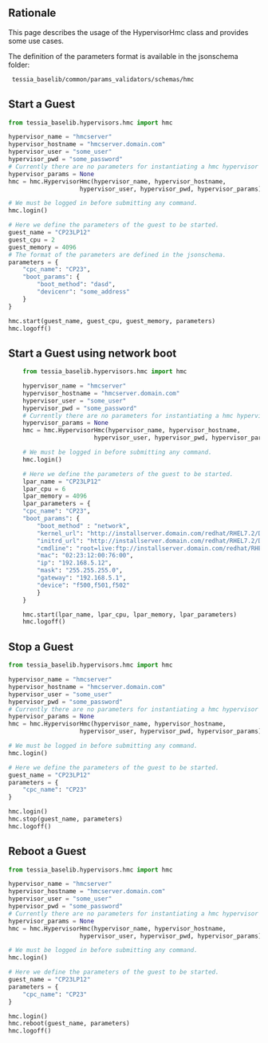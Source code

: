 <!--
Copyright 2016, 2017 IBM Corp.

Licensed under the Apache License, Version 2.0 (the "License");
you may not use this file except in compliance with the License.
You may obtain a copy of the License at

   http://www.apache.org/licenses/LICENSE-2.0

Unless required by applicable law or agreed to in writing, software
distributed under the License is distributed on an "AS IS" BASIS,
WITHOUT WARRANTIES OR CONDITIONS OF ANY KIND, either express or implied.
See the License for the specific language governing permissions and
limitations under the License.
-->
## Rationale

This page describes the usage of the HypervisorHmc class and provides some use cases.

The definition of the parameters format is available in the jsonschema folder:

```bash
 tessia_baselib/common/params_validators/schemas/hmc
```

## Start a Guest

```python
from tessia_baselib.hypervisors.hmc import hmc

hypervisor_name = "hmcserver"
hypervisor_hostname = "hmcserver.domain.com"
hypervisor_user = "some_user"
hypervisor_pwd = "some_password"
# Currently there are no parameters for instantiating a hmc hypervisor
hypervisor_params = None
hmc = hmc.HypervisorHmc(hypervisor_name, hypervisor_hostname,
                    hypervisor_user, hypervisor_pwd, hypervisor_params)

# We must be logged in before submitting any command.
hmc.login()

# Here we define the parameters of the guest to be started.
guest_name = "CP23LP12"
guest_cpu = 2
guest_memory = 4096
# The format of the parameters are defined in the jsonschema.
parameters = {
    "cpc_name": "CP23",
    "boot_params": {
        "boot_method": "dasd",
        "devicenr": "some_address"
    }
}

hmc.start(guest_name, guest_cpu, guest_memory, parameters)
hmc.logoff()
```

## Start a Guest using network boot

```python
	from tessia_baselib.hypervisors.hmc import hmc

	hypervisor_name = "hmcserver"
	hypervisor_hostname = "hmcserver.domain.com"
	hypervisor_user = "some_user"
	hypervisor_pwd = "some_password"
	# Currently there are no parameters for instantiating a hmc hypervisor
	hypervisor_params = None
	hmc = hmc.HypervisorHmc(hypervisor_name, hypervisor_hostname,
						hypervisor_user, hypervisor_pwd, hypervisor_params)

	# We must be logged in before submitting any command.
	hmc.login()

    # Here we define the parameters of the guest to be started.
    lpar_name = "CP23LP12"
    lpar_cpu = 6
    lpar_memory = 4096
    lpar_parameters = {
	"cpc_name": "CP23",
	"boot_params": {
		"boot_method" : "network",
		"kernel_url": "http://installserver.domain.com/redhat/RHEL7.2/DVD/images/kernel.img",
		"initrd_url": "http://installserver.domain.com/redhat/RHEL7.2/DVD/images/initrd.img",
		"cmdline": "root=live:ftp://installserver.domain.com/redhat/RHEL7.2/DVD/images/install.img ro ramdisk_size=50000 cio_ignore=all, !condev rd.dasd=0.0.7e2c, readonly=0 rd.znet=qeth,0.0.f500,0.0.f501,0.0.f502,layer2=1 ip=192.168.5.12::192.168.5.1:255.255.255.0:cp23lp12:enccw0.0.f500:none nameserver=192.168.15.241 searchdns=domain.com inst.ks=http://installserver.domain.com/ks.file inst.vnc inst.vncpassword=",
		"mac": "02:23:12:00:76:00",
		"ip": "192.168.5.12",
		"mask": "255.255.255.0",
		"gateway": "192.168.5.1",
		"device": "f500,f501,f502"
		}
	}

    hmc.start(lpar_name, lpar_cpu, lpar_memory, lpar_parameters)
	hmc.logoff()
```

## Stop a Guest
```python
from tessia_baselib.hypervisors.hmc import hmc

hypervisor_name = "hmcserver"
hypervisor_hostname = "hmcserver.domain.com"
hypervisor_user = "some_user"
hypervisor_pwd = "some_password"
# Currently there are no parameters for instantiating a hmc hypervisor
hypervisor_params = None
hmc = hmc.HypervisorHmc(hypervisor_name, hypervisor_hostname,
                    hypervisor_user, hypervisor_pwd, hypervisor_params)

# We must be logged in before submitting any command.
hmc.login()

# Here we define the parameters of the guest to be started.
guest_name = "CP23LP12"
parameters = {
    "cpc_name": "CP23"
}

hmc.login()
hmc.stop(guest_name, parameters)
hmc.logoff()
```
## Reboot a Guest
```python
from tessia_baselib.hypervisors.hmc import hmc

hypervisor_name = "hmcserver"
hypervisor_hostname = "hmcserver.domain.com"
hypervisor_user = "some_user"
hypervisor_pwd = "some_password"
# Currently there are no parameters for instantiating a hmc hypervisor
hypervisor_params = None
hmc = hmc.HypervisorHmc(hypervisor_name, hypervisor_hostname,
                    hypervisor_user, hypervisor_pwd, hypervisor_params)

# We must be logged in before submitting any command.
hmc.login()

# Here we define the parameters of the guest to be started.
guest_name = "CP23LP12"
parameters = {
    "cpc_name": "CP23"
}

hmc.login()
hmc.reboot(guest_name, parameters)
hmc.logoff()
```

